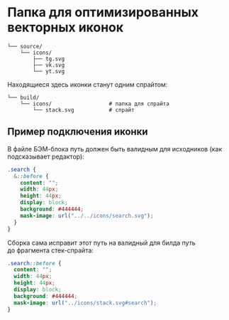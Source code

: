 # Папка для оптимизированных векторных иконок

```shell
└── source/
    └── icons/
        ├── tg.svg
        ├── vk.svg
        └── yt.svg
```

Находящиеся здесь иконки станут одним спрайтом:

```shell
└── build/
    └── icons/                  # папка для спрайта
        └── stack.svg           # спрайт
```

## Пример подключения иконки

В файле БЭМ-блока путь должен быть валидным для исходников (как подсказывает редактор):

```scss
.search {
  &::before {
    content: "";
    width: 44px;
    height: 44px;
    display: block;
    background: #444444;
    mask-image: url("../../icons/search.svg");
  }
}
```

Сборка сама исправит этот путь на валидный для билда путь до фрагмента стек-спрайта:

```css
.search::before {
  content: "";
  width: 44px;
  height: 44px;
  display: block;
  background: #444444;
  mask-image: url("../icons/stack.svg#search");
}
```
